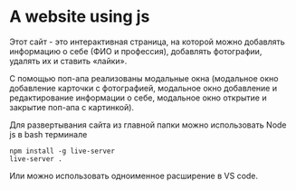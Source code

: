 # A website using js

Этот сайт - это интерактивная страница, на которой можно добавлять информацию о себе (ФИО и профессия), добавлять фотографии, удалять их и ставить «лайки».

С помощью поп-апа реализованы модальные окна (модальное окно добавление карточки с фотографией, модальное окно добавление и редактирование информации о себе, модальное окно открытие и закрытие поп-апа с картинкой).

Для развертывания сайта из главной папки можно использовать Node js в bash терминале
```
npm install -g live-server
live-server .
```
Или можно использовать одноименное расширение в VS code.
